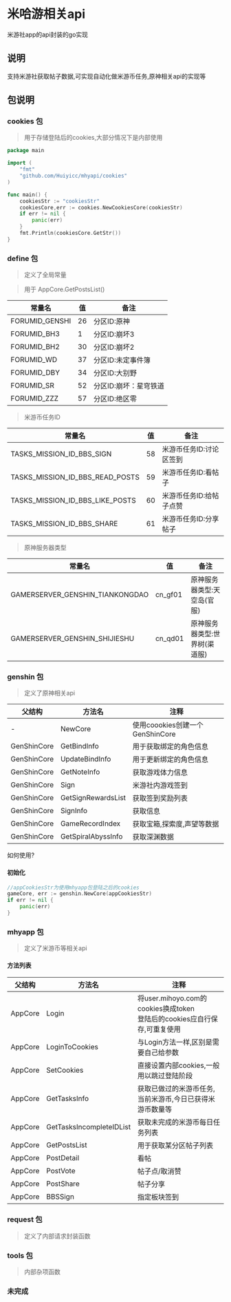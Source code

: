 # 米哈游相关api

米游社app的api封装的go实现

## 说明

支持米游社获取帖子数据,可实现自动化做米游币任务,原神相关api的实现等

## 包说明

### cookies 包

> 用于存储登陆后的cookies,大部分情况下是内部使用

```go
package main

import (
	"fmt"
	"github.com/Huiyicc/mhyapi/cookies"
)

func main() {
	cookiesStr := "cookiesStr"
	cookiesCore,err := cookies.NewCookiesCore(cookiesStr)
	if err != nil {
        panic(err)
	}
	fmt.Println(cookiesCore.GetStr())
}
```

### define 包

> 定义了全局常量


> 用于 AppCore.GetPostsList()

| 常量名            | 值   | 备注           |
|----------------|-----|--------------|
| FORUMID_GENSHI | 26  | 分区ID:原神      |
| FORUMID_BH3    | 1   | 分区ID:崩坏3     |
| FORUMID_BH2    | 30  | 分区ID:崩坏2     |
| FORUMID_WD     | 37  | 分区ID:未定事件簿   |
| FORUMID_DBY    | 34  | 分区ID:大别野     |
| FORUMID_SR     | 52  | 分区ID:崩坏：星穹铁道 |
| FORUMID_ZZZ    | 57  | 分区ID:绝区零     |

> 米游币任务ID

| 常量名                             | 值   | 备注            |
|---------------------------------|-----|---------------|
| TASKS_MISSION_ID_BBS_SIGN       | 58  | 米游币任务ID:讨论区签到 |
| TASKS_MISSION_ID_BBS_READ_POSTS | 59  | 米游币任务ID:看帖子   |
| TASKS_MISSION_ID_BBS_LIKE_POSTS | 60  | 米游币任务ID:给帖子点赞 |
| TASKS_MISSION_ID_BBS_SHARE      | 61  | 米游币任务ID:分享帖子  |

> 原神服务器类型

| 常量名                             | 值       | 备注               |
|---------------------------------|---------|------------------|
| GAMERSERVER_GENSHIN_TIANKONGDAO | cn_gf01 | 原神服务器类型:天空岛(官服)  |
| GAMERSERVER_GENSHIN_SHIJIESHU   | cn_qd01 | 原神服务器类型:世界树(渠道服) |

### genshin 包

> 定义了原神相关api


| 父结构         | 方法名                | 注释                        |
|-------------|--------------------|---------------------------|
| -           | NewCore            | 使用coookies创建一个GenShinCore |
| GenShinCore | GetBindInfo        | 用于获取绑定的角色信息               |
| GenShinCore | UpdateBindInfo     | 用于更新绑定的角色信息               |
| GenShinCore | GetNoteInfo        | 获取游戏体力信息                  |
| GenShinCore | Sign               | 米游社内游戏签到                  |
| GenShinCore | GetSignRewardsList | 获取签到奖励列表                  |
| GenShinCore | SignInfo           | 获取信息                      |
| GenShinCore | GameRecordIndex    | 获取宝箱,探索度,声望等数据            |
| GenShinCore | GetSpiralAbyssInfo | 获取深渊数据                    |

如何使用?

#### 初始化

```go
//appCookiesStr为使用mhyapp包登陆之后的cookies
gameCore, err := genshin.NewCore(appCookiesStr)
if err != nil {
	panic(err)
}
```

### mhyapp 包

> 定义了米游币等相关api

#### 方法列表


| 父结构     | 方法名                      | 注释                                                          |
|---------|--------------------------|-------------------------------------------------------------|
| AppCore | Login                    | 将user.mihoyo.com的cookies换成token<br />登陆后的cookies应自行保存,可重复使用 |
| AppCore | LoginToCookies           | 与Login方法一样,区别是需要自己给参数                                       |
| AppCore | SetCookies               | 直接设置内部cookies,一般用以跳过登陆阶段                                    |
| AppCore | GetTasksInfo             | 获取已做过的米游币任务,当前米游币,今日已获得米游币数量等                               |
| AppCore | GetTasksIncompleteIDList | 获取未完成的米游币每日任务列表                                             |
| AppCore | GetPostsList             | 用于获取某分区帖子列表                                                 |
| AppCore | PostDetail               | 看帖                                                          |
| AppCore | PostVote                 | 帖子点/取消赞                                                     |
| AppCore | PostShare                | 帖子分享                                                        |
| AppCore | BBSSign                  | 指定板块签到                                                      |

### request 包

> 定义了内部请求封装函数

### tools 包

> 内部杂项函数

### 未完成
